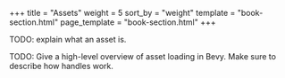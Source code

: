 +++
title = "Assets"
weight = 5
sort_by = "weight"
template = "book-section.html"
page_template = "book-section.html"
+++

TODO: explain what an asset is.

TODO: Give a high-level overview of asset loading in Bevy. Make sure to describe how handles work.
